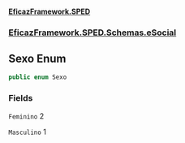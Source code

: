 #### [EficazFramework.SPED](EficazFrameworkSPED.md 'EficazFramework SPED')
### [EficazFramework.SPED.Schemas.eSocial](EficazFramework.SPED.Schemas.eSocial.md 'EficazFramework.SPED.Schemas.eSocial')

## Sexo Enum

```csharp
public enum Sexo
```
### Fields

<a name='EficazFramework.SPED.Schemas.eSocial.Sexo.Feminino'></a>

`Feminino` 2

<a name='EficazFramework.SPED.Schemas.eSocial.Sexo.Masculino'></a>

`Masculino` 1